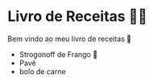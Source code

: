  

# Livro de Receitas :man_cook:

Bem vindo ao meu livro de receitas :wave:

- Strogonoff de Frango :chicken:
- Pavê
- bolo de carne
